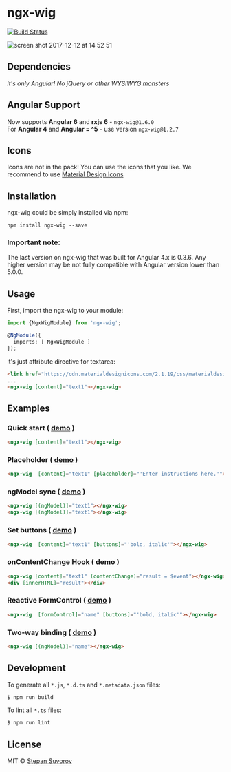 ngx-wig
=====

[![Build Status](https://travis-ci.org/stevermeister/ngx-wig.svg?branch=master)](https://travis-ci.org/stevermeister/ngx-wig)

![screen shot 2017-12-12 at 14 52 51](https://user-images.githubusercontent.com/1526680/33888069-37bde1f0-df4c-11e7-993e-d48ffe0fffbf.png)

## Dependencies

*it's only Angular! No jQuery or other WYSIWYG monsters*


## Angular Support

Now supports **Angular 6** and **rxjs 6** - `ngx-wig@1.6.0`  
For **Angular 4** and **Angular = ^5** - use version `ngx-wig@1.2.7`  


## Icons

Icons are not in the pack!
You can use the icons that you like.
We recommend to use [Material Design Icons](https://cdn.materialdesignicons.com/2.1.19/css/materialdesignicons.min.css)


## Installation

ngx-wig could be simply installed via npm:

    npm install ngx-wig --save

### Important note:

The last version on ngx-wig that was built for Angular 4.x is 0.3.6.
Any higher version may be not fully compatible with Angular version lower than 5.0.0.


## Usage

First, import the ngx-wig to your module:

```typescript
import {NgxWigModule} from 'ngx-wig';

@NgModule({
  imports: [ NgxWigModule ]
});
```

it's just attribute directive for textarea:

```html
<link href="https://cdn.materialdesignicons.com/2.1.19/css/materialdesignicons.min.css" rel="stylesheet" />
...
<ngx-wig [content]="text1"></ngx-wig>
```

## Examples

### Quick start ( [demo](https://stackblitz.com/edit/angular-2uzcl1?file=app/app.component.html) )

```html
<ngx-wig [content]="text1"></ngx-wig>
```

### Placeholder  ( [demo](https://stackblitz.com/edit/angular-hzfneh?file=app/app.component.html) )

```html
<ngx-wig  [content]="text1" [placeholder]="'Enter instructions here.'"></ngx-wig>
```

### ngModel sync ( [demo](https://stackblitz.com/edit/ngx-wig-2-way-binding-choit3?file=app%2Fapp.component.html) )

```html
<ngx-wig [(ngModel)]="text1"></ngx-wig>
<ngx-wig [(ngModel)]="text1"></ngx-wig>
```

### Set buttons ( [demo](https://stackblitz.com/edit/angular-y5b6bz?file=app/app.component.html) )

```html
<ngx-wig  [content]="text1" [buttons]="'bold, italic'"></ngx-wig>
```

### onContentChange Hook  ( [demo](https://stackblitz.com/edit/angular-adxhiw?file=app/app.component.ts) )

```html
<ngx-wig [content]="text1" (contentChange)="result = $event"></ngx-wig>
<div [innerHTML]="result"></div>
```

### Reactive FormControl ( [demo](https://stackblitz.com/edit/angular-srbxem?file=app/app.component.html) )

```html
<ngx-wig  [formControl]="name" [buttons]="'bold, italic'"></ngx-wig>
```

### Two-way binding ( [demo](https://stackblitz.com/edit/ngx-wig-2-way-binding) )

```html
<ngx-wig [(ngModel)]="name"></ngx-wig>
```



## Development

To generate all `*.js`, `*.d.ts` and `*.metadata.json` files:

```bash
$ npm run build
```

To lint all `*.ts` files:

```bash
$ npm run lint
```

## License

MIT © [Stepan Suvorov](https://github.com/stevermeister)